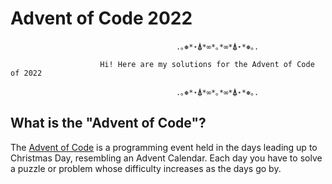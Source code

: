 # Advent of Code 2022

                                         .｡❅*⋆⍋*∞*｡*∞*⍋⋆*❅｡.

                        Hi! Here are my solutions for the Advent of Code of 2022

                                         .｡❅*⋆⍋*∞*｡*∞*⍋⋆*❅｡.


## What is the "Advent of Code"?
The [Advent of Code](https://adventofcode.com/) is a programming event held in the days leading up to Christmas Day, resembling an Advent Calendar. Each day you have to solve a puzzle or problem whose difficulty increases as the days go by.


